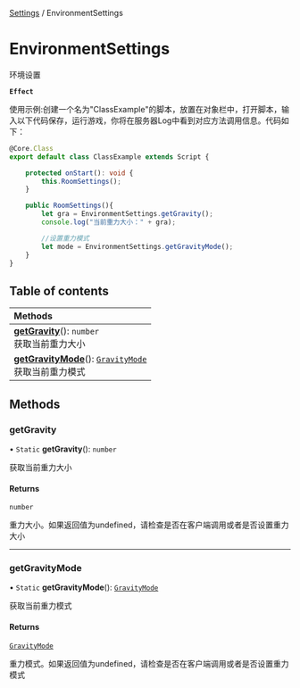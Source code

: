 [Settings](../groups/Core.Settings.md) / EnvironmentSettings

# EnvironmentSettings <Badge type="tip" text="Class" /> <Score text="EnvironmentSettings" />

环境设置

**`Effect`**


使用示例:创建一个名为"ClassExample"的脚本，放置在对象栏中，打开脚本，输入以下代码保存，运行游戏，你将在服务器Log中看到对应方法调用信息。代码如下：
```ts
@Core.Class
export default class ClassExample extends Script {

    protected onStart(): void {
        this.RoomSettings();
    }

    public RoomSettings(){
        let gra = EnvironmentSettings.getGravity();
        console.log("当前重力大小：" + gra);

        //设置重力模式
        let mode = EnvironmentSettings.getGravityMode();
    }
}
```

## Table of contents

| Methods |
| :-----|
| **[getGravity](mw.EnvironmentSettings.md#getgravity)**(): `number` <br> 获取当前重力大小|
| **[getGravityMode](mw.EnvironmentSettings.md#getgravitymode)**(): [`GravityMode`](../enums/mw.GravityMode.md) <br> 获取当前重力模式|

## Methods

### getGravity <Score text="getGravity" /> 

• `Static` **getGravity**(): `number` <Badge type="tip" text="client" />

获取当前重力大小


#### Returns

`number`

重力大小。如果返回值为undefined，请检查是否在客户端调用或者是否设置重力大小

___

### getGravityMode <Score text="getGravityMode" /> 

• `Static` **getGravityMode**(): [`GravityMode`](../enums/mw.GravityMode.md) <Badge type="tip" text="client" />

获取当前重力模式


#### Returns

[`GravityMode`](../enums/mw.GravityMode.md)

重力模式。如果返回值为undefined，请检查是否在客户端调用或者是否设置重力模式
